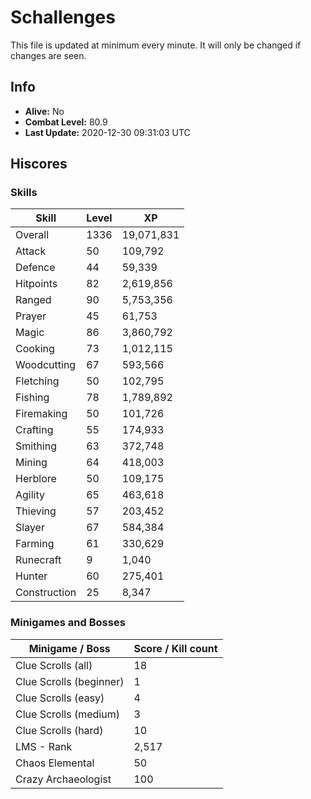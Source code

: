 # Schallenges

This file is updated at minimum every minute. It will only be changed if changes are seen.

## Info

 - **Alive:** No
 - **Combat Level:** 80.9
 - **Last Update:** 2020-12-30 09:31:03 UTC

## Hiscores

### Skills

| Skill | Level | XP |
|--|--|--|
| Overall | 1336 | 19,071,831 |
| Attack | 50 | 109,792 |
| Defence | 44 | 59,339 |
| Hitpoints | 82 | 2,619,856 |
| Ranged | 90 | 5,753,356 |
| Prayer | 45 | 61,753 |
| Magic | 86 | 3,860,792 |
| Cooking | 73 | 1,012,115 |
| Woodcutting | 67 | 593,566 |
| Fletching | 50 | 102,795 |
| Fishing | 78 | 1,789,892 |
| Firemaking | 50 | 101,726 |
| Crafting | 55 | 174,933 |
| Smithing | 63 | 372,748 |
| Mining | 64 | 418,003 |
| Herblore | 50 | 109,175 |
| Agility | 65 | 463,618 |
| Thieving | 57 | 203,452 |
| Slayer | 67 | 584,384 |
| Farming | 61 | 330,629 |
| Runecraft | 9 | 1,040 |
| Hunter | 60 | 275,401 |
| Construction | 25 | 8,347 |

### Minigames and Bosses

| Minigame / Boss | Score / Kill count |
|--|--|
| Clue Scrolls (all) | 18 |
| Clue Scrolls (beginner) | 1 |
| Clue Scrolls (easy) | 4 |
| Clue Scrolls (medium) | 3 |
| Clue Scrolls (hard) | 10 |
| LMS - Rank | 2,517 |
| Chaos Elemental | 50 |
| Crazy Archaeologist | 100 |
